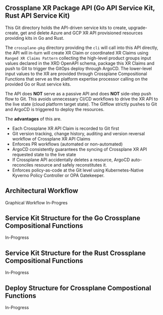 ## Crossplane XR Package API (Go API Service Kit, Rust API Service Kit)

This Git directory holds the API-driven service kits to create, upgrade-create, get and delete Azure and GCP XR API provisioned resources providing kits in Go and Rust. 

The `crossplane-pkg` directory providing the `cli` will call into this API directly, the API will in-turn will create XR Claim or coordinated XR Claims using `Ranged XR Claims Pattern` collecting the high-level product groups input values declared in the XRD OpenAPI schema, package this XR Claims and push to Git to trigger the GitOps deploy through ArgoCD. The lower-level input values to the XR are provided through Crossplane Compositional Functions that serve as the platform expertise processor calling on the provided Go or Rust service kits. 

The API does **NOT** serve as a passive API and does **NOT** side-step push flow to Git. This avoids unnecessary CI/CD workflows to drive the XR API to the live state (cloud platform target state). The Gitflow strictly pushes to Git and ArgoCD is triggered to deploy the resources. 

The **advantages** of this are.

- Each Crossplane XR API Claim is recorded to Git first
- Git version tracking, change history, auditing and version reversal workflow of Crossplane XR API Claims
- Enforces PR workflows (automated or non-automated)
- ArgoCD consistently guarantees the syncing of Crossplane XR API requested state to the live state
- If Crossplane API accidentally deletes a resource, ArgoCD auto-reconciles resource and safely reconstitutes it.
- Enforces policy-as-code at the Git level using Kubernetes-Native Kyverno Policy Controller or OPA Gatekeeper.


## Architectural Workflow

Graphical Workflow In-Progres


## Service Kit Structure for the Go Crossplane Compositional Functions

In-Progress

## Service Kit Structure for the Rust Crossplane Compositional Functions

In-Progress

## Deploy Structure for Crossplane Compostional Functions

In-Progress